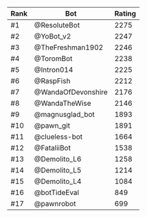 Rank|Bot|Rating
---|---|---
#1|@ResoluteBot|2275
#2|@YoBot_v2|2247
#3|@TheFreshman1902|2246
#4|@ToromBot|2238
#5|@Intron014|2225
#6|@RaspFish|2212
#7|@WandaOfDevonshire|2176
#8|@WandaTheWise|2146
#9|@magnusglad_bot|1893
#10|@pawn_git|1891
#11|@clueless-bot|1664
#12|@FataliiBot|1538
#13|@Demolito_L6|1258
#14|@Demolito_L5|1214
#15|@Demolito_L4|1084
#16|@botTideEval|849
#17|@pawnrobot|699
